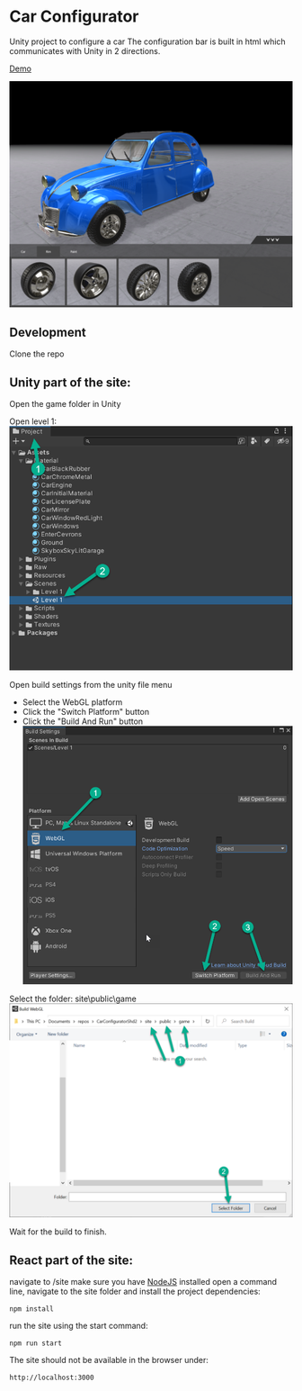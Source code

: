# Car Configurator

Unity project to configure a car
The configuration bar is built in html which communicates with Unity in 2 directions.

[Demo](http://bertyhell.s3-website.eu-central-1.amazonaws.com/projects/car-configurator-shd)

![Car with configuration bar at the bottom](readme_assets/screenshot.png)

## Development

Clone the repo

## Unity part of the site:
Open the game folder in Unity

Open level 1:
![](readme_assets/unity-level.png)

Open build settings from the unity file menu
* Select the WebGL platform
* Click the "Switch Platform" button
* Click the "Build And Run" button
![](readme_assets/unity-build-target.png)
  
Select the folder: site\public\game
![](readme_assets/unity-build-location.png)

Wait for the build to finish.

## React part of the site:

navigate to /site
make sure you have [NodeJS](https://nodejs.org/) installed
open a command line, navigate to the site folder and install the project dependencies:
```
npm install
```

run the site using the start command:
```
npm run start
```

The site should not be available in the browser under:
```
http://localhost:3000
```
